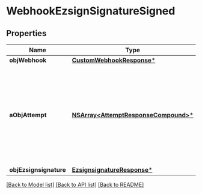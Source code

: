 # WebhookEzsignSignatureSigned

## Properties
Name | Type | Description | Notes
------------ | ------------- | ------------- | -------------
**objWebhook** | [**CustomWebhookResponse***](CustomWebhookResponse.md) |  | 
**aObjAttempt** | [**NSArray&lt;AttemptResponseCompound&gt;***](AttemptResponse.md) | An array containing details of previous attempts that were made to deliver the message. The array is empty if it&#39;s the first attempt. | 
**objEzsignsignature** | [**EzsignsignatureResponse***](EzsignsignatureResponse.md) |  | 

[[Back to Model list]](../README.md#documentation-for-models) [[Back to API list]](../README.md#documentation-for-api-endpoints) [[Back to README]](../README.md)


